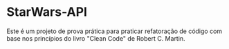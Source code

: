 # StarWars-API
Este é um projeto de prova prática para praticar refatoração de código com base nos princípios do livro "Clean Code" de Robert C. Martin.
